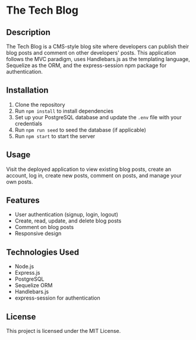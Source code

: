 # The Tech Blog

## Description

The Tech Blog is a CMS-style blog site where developers can publish their blog posts and comment on other developers' posts. This application follows the MVC paradigm, uses Handlebars.js as the templating language, Sequelize as the ORM, and the express-session npm package for authentication.

## Installation

1. Clone the repository
2. Run `npm install` to install dependencies
3. Set up your PostgreSQL database and update the `.env` file with your credentials
4. Run `npm run seed` to seed the database (if applicable)
5. Run `npm start` to start the server

## Usage

Visit the deployed application to view existing blog posts, create an account, log in, create new posts, comment on posts, and manage your own posts.

## Features

- User authentication (signup, login, logout)
- Create, read, update, and delete blog posts
- Comment on blog posts
- Responsive design

## Technologies Used

- Node.js
- Express.js
- PostgreSQL
- Sequelize ORM
- Handlebars.js
- express-session for authentication

## License

This project is licensed under the MIT License.